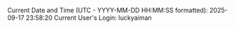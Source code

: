 Current Date and Time (UTC - YYYY-MM-DD HH:MM:SS formatted): 2025-09-17 23:58:20
Current User's Login: luckyaiman
